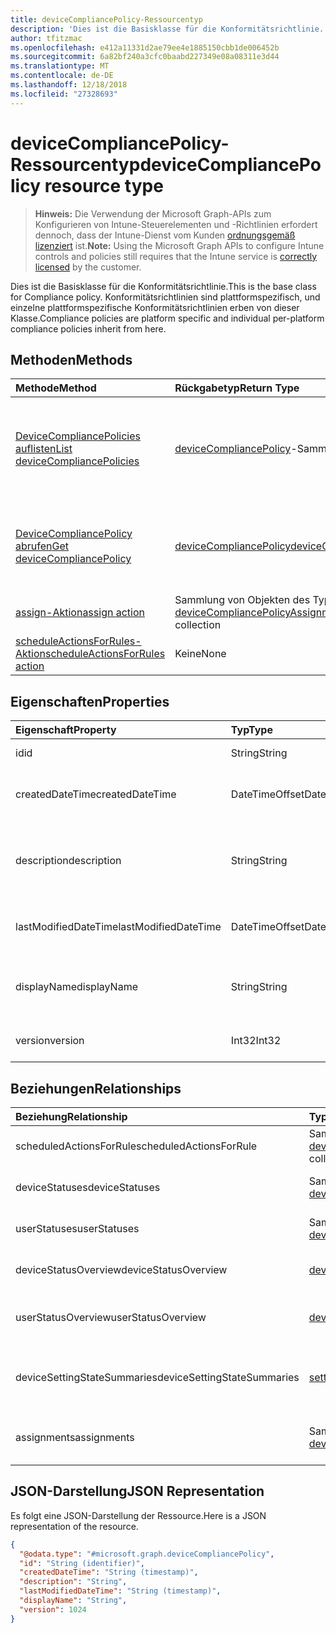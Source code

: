 ```yaml
---
title: deviceCompliancePolicy-Ressourcentyp
description: 'Dies ist die Basisklasse für die Konformitätsrichtlinie. Konformitätsrichtlinien sind plattformspezifisch, und einzelne plattformspezifische Konformitätsrichtlinien erben von dieser Klasse. '
author: tfitzmac
ms.openlocfilehash: e412a11331d2ae79ee4e1885150cbb1de006452b
ms.sourcegitcommit: 6a82bf240a3cfc0baabd227349e08a08311e3d44
ms.translationtype: MT
ms.contentlocale: de-DE
ms.lasthandoff: 12/18/2018
ms.locfileid: "27328693"
---
```

# <a name="devicecompliancepolicy-resource-type"></a><span data-ttu-id="0d912-104">deviceCompliancePolicy-Ressourcentyp</span><span class="sxs-lookup"><span data-stu-id="0d912-104">deviceCompliancePolicy resource type</span></span>

> <span data-ttu-id="0d912-105">**Hinweis:** Die Verwendung der Microsoft Graph-APIs zum Konfigurieren von Intune-Steuerelementen und -Richtlinien erfordert dennoch, dass der Intune-Dienst vom Kunden [ordnungsgemäß lizenziert](https://go.microsoft.com/fwlink/?linkid=839381) ist.</span><span class="sxs-lookup"><span data-stu-id="0d912-105">**Note:** Using the Microsoft Graph APIs to configure Intune controls and policies still requires that the Intune service is [correctly licensed](https://go.microsoft.com/fwlink/?linkid=839381) by the customer.</span></span>

<span data-ttu-id="0d912-106">Dies ist die Basisklasse für die Konformitätsrichtlinie.</span><span class="sxs-lookup"><span data-stu-id="0d912-106">This is the base class for Compliance policy.</span></span> <span data-ttu-id="0d912-107">Konformitätsrichtlinien sind plattformspezifisch, und einzelne plattformspezifische Konformitätsrichtlinien erben von dieser Klasse.</span><span class="sxs-lookup"><span data-stu-id="0d912-107">Compliance policies are platform specific and individual per-platform compliance policies inherit from here.</span></span> 
## <a name="methods"></a><span data-ttu-id="0d912-108">Methoden</span><span class="sxs-lookup"><span data-stu-id="0d912-108">Methods</span></span>
|<span data-ttu-id="0d912-109">Methode</span><span class="sxs-lookup"><span data-stu-id="0d912-109">Method</span></span>|<span data-ttu-id="0d912-110">Rückgabetyp</span><span class="sxs-lookup"><span data-stu-id="0d912-110">Return Type</span></span>|<span data-ttu-id="0d912-111">Beschreibung</span><span class="sxs-lookup"><span data-stu-id="0d912-111">Description</span></span>|
|:---|:---|:---|
|[<span data-ttu-id="0d912-112">DeviceCompliancePolicies auflisten</span><span class="sxs-lookup"><span data-stu-id="0d912-112">List deviceCompliancePolicies</span></span>](../api/intune-deviceconfig-devicecompliancepolicy-list.md)|<span data-ttu-id="0d912-113">[deviceCompliancePolicy](../resources/intune-deviceconfig-devicecompliancepolicy.md)-Sammlung</span><span class="sxs-lookup"><span data-stu-id="0d912-113">[deviceCompliancePolicy](../resources/intune-deviceconfig-devicecompliancepolicy.md) collection</span></span>|<span data-ttu-id="0d912-114">Auflisten von Eigenschaften und Beziehungen der [deviceCompliancePolicy](../resources/intune-deviceconfig-devicecompliancepolicy.md)-Objekte.</span><span class="sxs-lookup"><span data-stu-id="0d912-114">List properties and relationships of the [deviceCompliancePolicy](../resources/intune-deviceconfig-devicecompliancepolicy.md) objects.</span></span>|
|[<span data-ttu-id="0d912-115">DeviceCompliancePolicy abrufen</span><span class="sxs-lookup"><span data-stu-id="0d912-115">Get deviceCompliancePolicy</span></span>](../api/intune-deviceconfig-devicecompliancepolicy-get.md)|[<span data-ttu-id="0d912-116">deviceCompliancePolicy</span><span class="sxs-lookup"><span data-stu-id="0d912-116">deviceCompliancePolicy</span></span>](../resources/intune-deviceconfig-devicecompliancepolicy.md)|<span data-ttu-id="0d912-117">Lesen von Eigenschaften und Beziehungen des [deviceCompliancePolicy](../resources/intune-deviceconfig-devicecompliancepolicy.md)-Objekts.</span><span class="sxs-lookup"><span data-stu-id="0d912-117">Read properties and relationships of the [deviceCompliancePolicy](../resources/intune-deviceconfig-devicecompliancepolicy.md) object.</span></span>|
|[<span data-ttu-id="0d912-118">assign-Aktion</span><span class="sxs-lookup"><span data-stu-id="0d912-118">assign action</span></span>](../api/intune-deviceconfig-devicecompliancepolicy-assign.md)|<span data-ttu-id="0d912-119">Sammlung von Objekten des Typs [deviceCompliancePolicyAssignment](../resources/intune-deviceconfig-devicecompliancepolicyassignment.md)</span><span class="sxs-lookup"><span data-stu-id="0d912-119">[deviceCompliancePolicyAssignment](../resources/intune-deviceconfig-devicecompliancepolicyassignment.md) collection</span></span>|<span data-ttu-id="0d912-120">Noch nicht dokumentiert</span><span class="sxs-lookup"><span data-stu-id="0d912-120">Not yet documented</span></span>|
|[<span data-ttu-id="0d912-121">scheduleActionsForRules-Aktion</span><span class="sxs-lookup"><span data-stu-id="0d912-121">scheduleActionsForRules action</span></span>](../api/intune-deviceconfig-devicecompliancepolicy-scheduleactionsforrules.md)|<span data-ttu-id="0d912-122">Keine</span><span class="sxs-lookup"><span data-stu-id="0d912-122">None</span></span>|<span data-ttu-id="0d912-123">Noch nicht dokumentiert</span><span class="sxs-lookup"><span data-stu-id="0d912-123">Not yet documented</span></span>|

## <a name="properties"></a><span data-ttu-id="0d912-124">Eigenschaften</span><span class="sxs-lookup"><span data-stu-id="0d912-124">Properties</span></span>
|<span data-ttu-id="0d912-125">Eigenschaft</span><span class="sxs-lookup"><span data-stu-id="0d912-125">Property</span></span>|<span data-ttu-id="0d912-126">Typ</span><span class="sxs-lookup"><span data-stu-id="0d912-126">Type</span></span>|<span data-ttu-id="0d912-127">Beschreibung</span><span class="sxs-lookup"><span data-stu-id="0d912-127">Description</span></span>|
|:---|:---|:---|
|<span data-ttu-id="0d912-128">id</span><span class="sxs-lookup"><span data-stu-id="0d912-128">id</span></span>|<span data-ttu-id="0d912-129">String</span><span class="sxs-lookup"><span data-stu-id="0d912-129">String</span></span>|<span data-ttu-id="0d912-130">Schlüssel der Entität.</span><span class="sxs-lookup"><span data-stu-id="0d912-130">Key of the entity.</span></span>|
|<span data-ttu-id="0d912-131">createdDateTime</span><span class="sxs-lookup"><span data-stu-id="0d912-131">createdDateTime</span></span>|<span data-ttu-id="0d912-132">DateTimeOffset</span><span class="sxs-lookup"><span data-stu-id="0d912-132">DateTimeOffset</span></span>|<span data-ttu-id="0d912-133">Datum und Uhrzeit der Erstellung des Objekts</span><span class="sxs-lookup"><span data-stu-id="0d912-133">DateTime the object was created.</span></span>|
|<span data-ttu-id="0d912-134">description</span><span class="sxs-lookup"><span data-stu-id="0d912-134">description</span></span>|<span data-ttu-id="0d912-135">String</span><span class="sxs-lookup"><span data-stu-id="0d912-135">String</span></span>|<span data-ttu-id="0d912-136">Vom Administrator bereitgestellte Beschreibung der Gerätekonfiguration</span><span class="sxs-lookup"><span data-stu-id="0d912-136">Admin provided description of the Device Configuration.</span></span>|
|<span data-ttu-id="0d912-137">lastModifiedDateTime</span><span class="sxs-lookup"><span data-stu-id="0d912-137">lastModifiedDateTime</span></span>|<span data-ttu-id="0d912-138">DateTimeOffset</span><span class="sxs-lookup"><span data-stu-id="0d912-138">DateTimeOffset</span></span>|<span data-ttu-id="0d912-139">Datum und Uhrzeit der letzten Änderung des Objekts.</span><span class="sxs-lookup"><span data-stu-id="0d912-139">DateTime the object was last modified.</span></span>|
|<span data-ttu-id="0d912-140">displayName</span><span class="sxs-lookup"><span data-stu-id="0d912-140">displayName</span></span>|<span data-ttu-id="0d912-141">String</span><span class="sxs-lookup"><span data-stu-id="0d912-141">String</span></span>|<span data-ttu-id="0d912-142">Vom Administrator bereitgestellter Name der Gerätekonfiguration</span><span class="sxs-lookup"><span data-stu-id="0d912-142">Admin provided name of the device configuration.</span></span>|
|<span data-ttu-id="0d912-143">version</span><span class="sxs-lookup"><span data-stu-id="0d912-143">version</span></span>|<span data-ttu-id="0d912-144">Int32</span><span class="sxs-lookup"><span data-stu-id="0d912-144">Int32</span></span>|<span data-ttu-id="0d912-145">Version der Gerätekonfiguration.</span><span class="sxs-lookup"><span data-stu-id="0d912-145">Version of the device configuration.</span></span>|

## <a name="relationships"></a><span data-ttu-id="0d912-146">Beziehungen</span><span class="sxs-lookup"><span data-stu-id="0d912-146">Relationships</span></span>
|<span data-ttu-id="0d912-147">Beziehung</span><span class="sxs-lookup"><span data-stu-id="0d912-147">Relationship</span></span>|<span data-ttu-id="0d912-148">Typ</span><span class="sxs-lookup"><span data-stu-id="0d912-148">Type</span></span>|<span data-ttu-id="0d912-149">Beschreibung</span><span class="sxs-lookup"><span data-stu-id="0d912-149">Description</span></span>|
|:---|:---|:---|
|<span data-ttu-id="0d912-150">scheduledActionsForRule</span><span class="sxs-lookup"><span data-stu-id="0d912-150">scheduledActionsForRule</span></span>|<span data-ttu-id="0d912-151">Sammlung von Objekten des Typs [deviceComplianceScheduledActionForRule](../resources/intune-deviceconfig-devicecompliancescheduledactionforrule.md)</span><span class="sxs-lookup"><span data-stu-id="0d912-151">[deviceComplianceScheduledActionForRule](../resources/intune-deviceconfig-devicecompliancescheduledactionforrule.md) collection</span></span>|<span data-ttu-id="0d912-152">Die Liste der geplanten Aktion für diese Regel</span><span class="sxs-lookup"><span data-stu-id="0d912-152">The list of scheduled action for this rule</span></span>|
|<span data-ttu-id="0d912-153">deviceStatuses</span><span class="sxs-lookup"><span data-stu-id="0d912-153">deviceStatuses</span></span>|<span data-ttu-id="0d912-154">Sammlung von Objekten des Typs [deviceComplianceDeviceStatus](../resources/intune-deviceconfig-devicecompliancedevicestatus.md)</span><span class="sxs-lookup"><span data-stu-id="0d912-154">[deviceComplianceDeviceStatus](../resources/intune-deviceconfig-devicecompliancedevicestatus.md) collection</span></span>|<span data-ttu-id="0d912-155">Liste von Objekten des Typs „deviceComplianceDeviceStatus“.</span><span class="sxs-lookup"><span data-stu-id="0d912-155">List of DeviceComplianceDeviceStatus.</span></span>|
|<span data-ttu-id="0d912-156">userStatuses</span><span class="sxs-lookup"><span data-stu-id="0d912-156">userStatuses</span></span>|<span data-ttu-id="0d912-157">Sammlung von Objekten des Typs [deviceComplianceUserStatus](../resources/intune-deviceconfig-devicecomplianceuserstatus.md)</span><span class="sxs-lookup"><span data-stu-id="0d912-157">[deviceComplianceUserStatus](../resources/intune-deviceconfig-devicecomplianceuserstatus.md) collection</span></span>|<span data-ttu-id="0d912-158">Liste von Objekten des Typs „deviceComplianceUserStatus“.</span><span class="sxs-lookup"><span data-stu-id="0d912-158">List of DeviceComplianceUserStatus.</span></span>|
|<span data-ttu-id="0d912-159">deviceStatusOverview</span><span class="sxs-lookup"><span data-stu-id="0d912-159">deviceStatusOverview</span></span>|[<span data-ttu-id="0d912-160">deviceComplianceDeviceOverview</span><span class="sxs-lookup"><span data-stu-id="0d912-160">deviceComplianceDeviceOverview</span></span>](../resources/intune-deviceconfig-devicecompliancedeviceoverview.md)|<span data-ttu-id="0d912-161">Übersicht über den Status der Gerätekonformität nach Gerät</span><span class="sxs-lookup"><span data-stu-id="0d912-161">Device compliance devices status overview</span></span>|
|<span data-ttu-id="0d912-162">userStatusOverview</span><span class="sxs-lookup"><span data-stu-id="0d912-162">userStatusOverview</span></span>|[<span data-ttu-id="0d912-163">deviceComplianceUserOverview</span><span class="sxs-lookup"><span data-stu-id="0d912-163">deviceComplianceUserOverview</span></span>](../resources/intune-deviceconfig-devicecomplianceuseroverview.md)|<span data-ttu-id="0d912-164">Übersicht über den Status der Gerätekonformität nach Benutzer</span><span class="sxs-lookup"><span data-stu-id="0d912-164">Device compliance users status overview</span></span>|
|<span data-ttu-id="0d912-165">deviceSettingStateSummaries</span><span class="sxs-lookup"><span data-stu-id="0d912-165">deviceSettingStateSummaries</span></span>|<span data-ttu-id="0d912-166"> [settingStateDeviceSummary](../resources/intune-deviceconfig-settingstatedevicesummary.md)-Sammlung</span><span class="sxs-lookup"><span data-stu-id="0d912-166">[settingStateDeviceSummary](../resources/intune-deviceconfig-settingstatedevicesummary.md) collection</span></span>|<span data-ttu-id="0d912-167">Übersicht über den Einstellungsstatus der Konformitätsrichtlinie nach Gerät</span><span class="sxs-lookup"><span data-stu-id="0d912-167">Compliance Setting State Device Summary</span></span>|
|<span data-ttu-id="0d912-168">assignments</span><span class="sxs-lookup"><span data-stu-id="0d912-168">assignments</span></span>|<span data-ttu-id="0d912-169">Sammlung von Objekten des Typs [deviceCompliancePolicyAssignment](../resources/intune-deviceconfig-devicecompliancepolicyassignment.md)</span><span class="sxs-lookup"><span data-stu-id="0d912-169">[deviceCompliancePolicyAssignment](../resources/intune-deviceconfig-devicecompliancepolicyassignment.md) collection</span></span>|<span data-ttu-id="0d912-170">Sammlung von Zuweisungen für die Konformitätsrichtlinie.</span><span class="sxs-lookup"><span data-stu-id="0d912-170">The collection of assignments for this compliance policy.</span></span>|

## <a name="json-representation"></a><span data-ttu-id="0d912-171">JSON-Darstellung</span><span class="sxs-lookup"><span data-stu-id="0d912-171">JSON Representation</span></span>
<span data-ttu-id="0d912-172">Es folgt eine JSON-Darstellung der Ressource.</span><span class="sxs-lookup"><span data-stu-id="0d912-172">Here is a JSON representation of the resource.</span></span>
<!-- {
  "blockType": "resource",
  "keyProperty": "id",
  "@odata.type": "microsoft.graph.deviceCompliancePolicy"
}
-->
``` json
{
  "@odata.type": "#microsoft.graph.deviceCompliancePolicy",
  "id": "String (identifier)",
  "createdDateTime": "String (timestamp)",
  "description": "String",
  "lastModifiedDateTime": "String (timestamp)",
  "displayName": "String",
  "version": 1024
}
```



